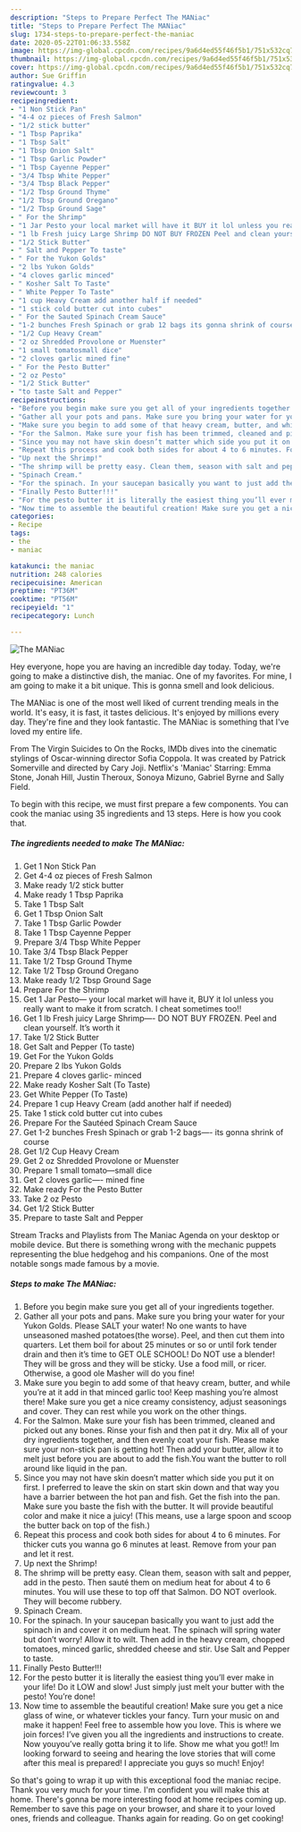 ```yaml
---
description: "Steps to Prepare Perfect The MANiac"
title: "Steps to Prepare Perfect The MANiac"
slug: 1734-steps-to-prepare-perfect-the-maniac
date: 2020-05-22T01:06:33.558Z
image: https://img-global.cpcdn.com/recipes/9a6d4ed55f46f5b1/751x532cq70/the-maniac-recipe-main-photo.jpg
thumbnail: https://img-global.cpcdn.com/recipes/9a6d4ed55f46f5b1/751x532cq70/the-maniac-recipe-main-photo.jpg
cover: https://img-global.cpcdn.com/recipes/9a6d4ed55f46f5b1/751x532cq70/the-maniac-recipe-main-photo.jpg
author: Sue Griffin
ratingvalue: 4.3
reviewcount: 3
recipeingredient:
- "1 Non Stick Pan"
- "4-4 oz pieces of Fresh Salmon"
- "1/2 stick butter"
- "1 Tbsp Paprika"
- "1 Tbsp Salt"
- "1 Tbsp Onion Salt"
- "1 Tbsp Garlic Powder"
- "1 Tbsp Cayenne Pepper"
- "3/4 Tbsp White Pepper"
- "3/4 Tbsp Black Pepper"
- "1/2 Tbsp Ground Thyme"
- "1/2 Tbsp Ground Oregano"
- "1/2 Tbsp Ground Sage"
- " For the Shrimp"
- "1 Jar Pesto your local market will have it BUY it lol unless you really want to make it from scratch I cheat sometimes too"
- "1 lb Fresh juicy Large Shrimp DO NOT BUY FROZEN Peel and clean yourself Its worth it"
- "1/2 Stick Butter"
- " Salt and Pepper To taste"
- " For the Yukon Golds"
- "2 lbs Yukon Golds"
- "4 cloves garlic minced"
- " Kosher Salt To Taste"
- " White Pepper To Taste"
- "1 cup Heavy Cream add another half if needed"
- "1 stick cold butter cut into cubes"
- " For the Sauted Spinach Cream Sauce"
- "1-2 bunches Fresh Spinach or grab 12 bags its gonna shrink of course"
- "1/2 Cup Heavy Cream"
- "2 oz Shredded Provolone or Muenster"
- "1 small tomatosmall dice"
- "2 cloves garlic mined fine"
- " For the Pesto Butter"
- "2 oz Pesto"
- "1/2 Stick Butter"
- "to taste Salt and Pepper"
recipeinstructions:
- "Before you begin make sure you get all of your ingredients together."
- "Gather all your pots and pans. Make sure you bring your water for your Yukon Golds. Please SALT your water! No one wants to have unseasoned mashed potatoes(the worse). Peel, and then cut them into quarters. Let them boil for about 25 minutes or so or until fork tender drain and then it’s time to GET OLE SCHOOL! Do NOT use a blender! They will be gross and they will be sticky. Use a food mill, or ricer. Otherwise, a good ole Masher will do you fine!"
- "Make sure you begin to add some of that heavy cream, butter, and while you’re at it add in that minced garlic too! Keep mashing you’re almost there! Make sure you get a nice creamy consistency, adjust seasonings and cover. They can rest while you work on the other things."
- "For the Salmon. Make sure your fish has been trimmed, cleaned and picked out any bones. Rinse your fish and then pat it dry. Mix all of your dry ingredients together, and then evenly coat your fish. Please make sure your non-stick pan is getting hot! Then add your butter, allow it to melt just before you are about to add the fish.You want the butter to roll around like liquid in the pan."
- "Since you may not have skin doesn’t matter which side you put it on first. I preferred to leave the skin on start skin down and that way you have a barrier between the hot pan and fish. Get the fish into the pan. Make sure you baste the fish with the butter. It will provide beautiful color and make it nice a juicy! (This means, use a large spoon and scoop the butter back on top of the fish.)"
- "Repeat this process and cook both sides for about 4 to 6 minutes. For thicker cuts you wanna go 6 minutes at least. Remove from your pan and let it rest."
- "Up next the Shrimp!"
- "The shrimp will be pretty easy. Clean them, season with salt and pepper, add in the pesto. Then sauté them on medium heat for about 4 to 6 minutes. You will use these to top off that Salmon. DO NOT overlook. They will become rubbery."
- "Spinach Cream."
- "For the spinach. In your saucepan basically you want to just add the spinach in and cover it on medium heat. The spinach will spring water but don’t worry! Allow it to wilt. Then add in the heavy cream, chopped tomatoes, minced garlic, shredded cheese and stir. Use Salt and Pepper to taste."
- "Finally Pesto Butter!!!"
- "For the pesto butter it is literally the easiest thing you’ll ever make in your life! Do it LOW and slow! Just simply just melt your butter with the pesto! You’re done!"
- "Now time to assemble the beautiful creation! Make sure you get a nice glass of wine, or whatever tickles your fancy. Turn your music on and make it happen! Feel free to assemble how you love. This is where we join forces! I’ve given you all the ingredients and instructions to create. Now youyou’ve really gotta bring it to life. Show me what you got!! Im looking forward to seeing and hearing the love stories that will come after this meal is prepared! I appreciate you guys so much! Enjoy!"
categories:
- Recipe
tags:
- the
- maniac

katakunci: the maniac 
nutrition: 248 calories
recipecuisine: American
preptime: "PT36M"
cooktime: "PT56M"
recipeyield: "1"
recipecategory: Lunch

---
```



![The MANiac](https://img-global.cpcdn.com/recipes/9a6d4ed55f46f5b1/751x532cq70/the-maniac-recipe-main-photo.jpg)

Hey everyone, hope you are having an incredible day today. Today, we're going to make a distinctive dish, the maniac. One of my favorites. For mine, I am going to make it a bit unique. This is gonna smell and look delicious.

The MANiac is one of the most well liked of current trending meals in the world. It's easy, it is fast, it tastes delicious. It's enjoyed by millions every day. They're fine and they look fantastic. The MANiac is something that I've loved my entire life.

From The Virgin Suicides to On the Rocks, IMDb dives into the cinematic stylings of Oscar-winning director Sofia Coppola. It was created by Patrick Somerville and directed by Cary Joji. Netflix&#39;s &#39;Maniac&#39; Starring: Emma Stone, Jonah Hill, Justin Theroux, Sonoya Mizuno, Gabriel Byrne and Sally Field.


To begin with this recipe, we must first prepare a few components. You can cook the maniac using 35 ingredients and 13 steps. Here is how you cook that.

<!--inarticleads1-->

##### The ingredients needed to make The MANiac:

1. Get 1 Non Stick Pan
1. Get 4-4 oz pieces of Fresh Salmon
1. Make ready 1/2 stick butter
1. Make ready 1 Tbsp Paprika
1. Take 1 Tbsp Salt
1. Get 1 Tbsp Onion Salt
1. Take 1 Tbsp Garlic Powder
1. Take 1 Tbsp Cayenne Pepper
1. Prepare 3/4 Tbsp White Pepper
1. Take 3/4 Tbsp Black Pepper
1. Take 1/2 Tbsp Ground Thyme
1. Take 1/2 Tbsp Ground Oregano
1. Make ready 1/2 Tbsp Ground Sage
1. Prepare  For the Shrimp
1. Get 1 Jar Pesto— your local market will have it, BUY it lol unless you really want to make it from scratch. I cheat sometimes too!!
1. Get 1 lb Fresh juicy Large Shrimp—- DO NOT BUY FROZEN. Peel and clean yourself. It’s worth it
1. Take 1/2 Stick Butter
1. Get  Salt and Pepper (To taste)
1. Get  For the Yukon Golds
1. Prepare 2 lbs Yukon Golds
1. Prepare 4 cloves garlic- minced
1. Make ready  Kosher Salt (To Taste)
1. Get  White Pepper (To Taste)
1. Prepare 1 cup Heavy Cream (add another half if needed)
1. Take 1 stick cold butter cut into cubes
1. Prepare  For the Sautéed Spinach Cream Sauce
1. Get 1-2 bunches Fresh Spinach or grab 1-2 bags—- its gonna shrink of course
1. Get 1/2 Cup Heavy Cream
1. Get 2 oz Shredded Provolone or Muenster
1. Prepare 1 small tomato—small dice
1. Get 2 cloves garlic—- mined fine
1. Make ready  For the Pesto Butter
1. Take 2 oz Pesto
1. Get 1/2 Stick Butter
1. Prepare to taste Salt and Pepper


Stream Tracks and Playlists from The Maniac Agenda on your desktop or mobile device. But there is something wrong with the mechanic puppets representing the blue hedgehog and his companions. One of the most notable songs made famous by a movie. 

<!--inarticleads2-->

##### Steps to make The MANiac:

1. Before you begin make sure you get all of your ingredients together.
1. Gather all your pots and pans. Make sure you bring your water for your Yukon Golds. Please SALT your water! No one wants to have unseasoned mashed potatoes(the worse). Peel, and then cut them into quarters. Let them boil for about 25 minutes or so or until fork tender drain and then it’s time to GET OLE SCHOOL! Do NOT use a blender! They will be gross and they will be sticky. Use a food mill, or ricer. Otherwise, a good ole Masher will do you fine!
1. Make sure you begin to add some of that heavy cream, butter, and while you’re at it add in that minced garlic too! Keep mashing you’re almost there! Make sure you get a nice creamy consistency, adjust seasonings and cover. They can rest while you work on the other things.
1. For the Salmon. Make sure your fish has been trimmed, cleaned and picked out any bones. Rinse your fish and then pat it dry. Mix all of your dry ingredients together, and then evenly coat your fish. Please make sure your non-stick pan is getting hot! Then add your butter, allow it to melt just before you are about to add the fish.You want the butter to roll around like liquid in the pan.
1. Since you may not have skin doesn’t matter which side you put it on first. I preferred to leave the skin on start skin down and that way you have a barrier between the hot pan and fish. Get the fish into the pan. Make sure you baste the fish with the butter. It will provide beautiful color and make it nice a juicy! (This means, use a large spoon and scoop the butter back on top of the fish.)
1. Repeat this process and cook both sides for about 4 to 6 minutes. For thicker cuts you wanna go 6 minutes at least. Remove from your pan and let it rest.
1. Up next the Shrimp!
1. The shrimp will be pretty easy. Clean them, season with salt and pepper, add in the pesto. Then sauté them on medium heat for about 4 to 6 minutes. You will use these to top off that Salmon. DO NOT overlook. They will become rubbery.
1. Spinach Cream.
1. For the spinach. In your saucepan basically you want to just add the spinach in and cover it on medium heat. The spinach will spring water but don’t worry! Allow it to wilt. Then add in the heavy cream, chopped tomatoes, minced garlic, shredded cheese and stir. Use Salt and Pepper to taste.
1. Finally Pesto Butter!!!
1. For the pesto butter it is literally the easiest thing you’ll ever make in your life! Do it LOW and slow! Just simply just melt your butter with the pesto! You’re done!
1. Now time to assemble the beautiful creation! Make sure you get a nice glass of wine, or whatever tickles your fancy. Turn your music on and make it happen! Feel free to assemble how you love. This is where we join forces! I’ve given you all the ingredients and instructions to create. Now youyou’ve really gotta bring it to life. Show me what you got!! Im looking forward to seeing and hearing the love stories that will come after this meal is prepared! I appreciate you guys so much! Enjoy!




So that's going to wrap it up with this exceptional food the maniac recipe. Thank you very much for your time. I'm confident you will make this at home. There's gonna be more interesting food at home recipes coming up. Remember to save this page on your browser, and share it to your loved ones, friends and colleague. Thanks again for reading. Go on get cooking!
